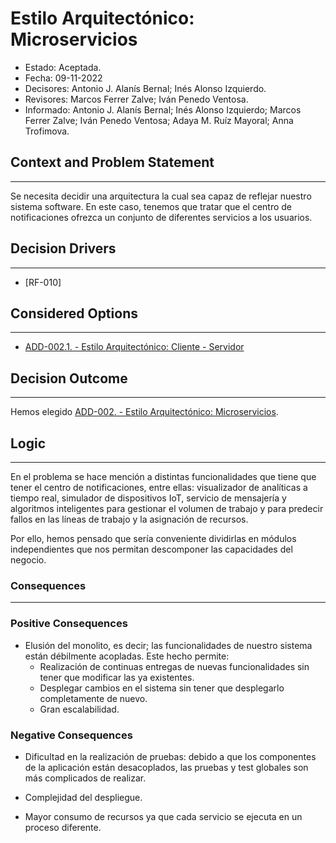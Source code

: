 # Estilo Arquitectónico: Microservicios  

- Estado: Aceptada.
- Fecha: 09-11-2022
- Decisores: Antonio J. Alanís Bernal; Inés Alonso Izquierdo.
- Revisores: Marcos Ferrer Zalve; Iván Penedo Ventosa.
- Informado: Antonio J. Alanís Bernal; Inés Alonso Izquierdo; Marcos Ferrer Zalve; Iván Penedo Ventosa; Adaya M. Ruíz Mayoral; Anna Trofimova.

## Context and Problem Statement

---
Se necesita decidir una arquitectura la cual sea capaz de reflejar nuestro sistema software. En este caso, tenemos que tratar que el centro de notificaciones ofrezca un conjunto de diferentes servicios a los usuarios.

## Decision Drivers

---

- [RF-010]

## Considered Options

---

- [ADD-002.1. - Estilo Arquitectónico: Cliente - Servidor](./ADD-002.1.md)

## Decision Outcome

---
Hemos elegido [ADD-002. - Estilo Arquitectónico: Microservicios](./ADD-002.md).

## Logic

---
En el problema se hace mención a distintas funcionalidades que tiene que tener el centro de notificaciones, entre ellas: visualizador de analíticas a tiempo real, simulador de dispositivos IoT, servicio de mensajería y algoritmos inteligentes para gestionar el volumen de trabajo y para predecir fallos en las líneas de trabajo y la asignación de recursos.

Por ello, hemos pensado que sería conveniente dividirlas en módulos independientes que nos permitan descomponer las capacidades del negocio.

### Consequences

---

### Positive Consequences

- Elusión del monolito, es decir; las funcionalidades de nuestro sistema están débilmente acopladas. Este hecho permite:
    * Realización de continuas entregas de nuevas funcionalidades sin tener que modificar las ya existentes.
    * Desplegar cambios en el sistema sin tener que desplegarlo completamente de nuevo.
    * Gran escalabilidad.

### Negative Consequences

- Dificultad en la realización de pruebas: debido a que los componentes de la aplicación están desacoplados, las pruebas y test globales son más complicados de realizar.

- Complejidad del despliegue.

- Mayor consumo de recursos ya que cada servicio se ejecuta en un proceso diferente.
